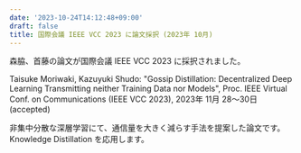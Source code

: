 ```yaml
---
date: '2023-10-24T14:12:48+09:00'
draft: false
title: 国際会議 IEEE VCC 2023 に論文採択 (2023年 10月)
---
```


森脇、首藤の論文が国際会議 IEEE VCC 2023 に採択されました。

Taisuke Moriwaki, Kazuyuki Shudo: "Gossip Distillation: Decentralized Deep Learning Transmitting neither Training Data nor Models", Proc. IEEE Virtual Conf. on Communications (IEEE VCC 2023), 2023年 11月 28〜30日 (accepted)

非集中分散な深層学習にて、通信量を大きく減らす手法を提案した論文です。Knowledge Distillation を応用します。